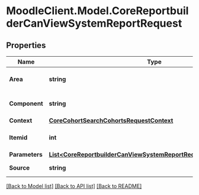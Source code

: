 # MoodleClient.Model.CoreReportbuilderCanViewSystemReportRequest

## Properties

Name | Type | Description | Notes
------------ | ------------- | ------------- | -------------
**Area** | **string** | Report area | [optional] [default to ""]
**Component** | **string** | Report component | [optional] [default to ""]
**Context** | [**CoreCohortSearchCohortsRequestContext**](CoreCohortSearchCohortsRequestContext.md) |  | 
**Itemid** | **int** | Report item ID | [optional] [default to 0]
**Parameters** | [**List&lt;CoreReportbuilderCanViewSystemReportRequestParametersInner&gt;**](CoreReportbuilderCanViewSystemReportRequestParametersInner.md) |  | [optional] 
**Source** | **string** | Report class path | [default to "null"]

[[Back to Model list]](../README.md#documentation-for-models) [[Back to API list]](../README.md#documentation-for-api-endpoints) [[Back to README]](../README.md)

